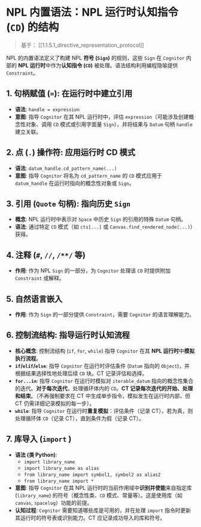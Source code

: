# NPL 内置语法：NPL 运行时认知指令 (`CD`) 的结构

> 基于： [[1.1.5.1_directive_representation_protocol]]

NPL 的内置语法定义了构建 NPL **符号 (`Sign`)** 的规则，这些 `Sign` 在 `Cognitor` 内部的 **NPL 运行时**中作为**认知指令 (`CD`)** 被处理。语法结构利用编程隐喻提供 `Constraint`。

## 1. 句柄赋值 (`=`): 在运行时中建立引用

* **语法**: `handle = expression`
* **意图**: 指导 `Cognitor` 在其 NPL 运行时中，评估 `expression`（可能涉及创建概念性对象、调用 `CD` 模式或引用字面量 `Sign`），并将结果与 `Datum` 句柄 `handle` 建立关联。

## 2. 点 (`.`) 操作符: 应用运行时 CD 模式

* **语法**: `datum_handle.cd_pattern_name(...)`
* **意图**: 指导 `Cognitor` 将名为 `cd_pattern_name` 的 `CD` 模式应用于 `datum_handle` 在运行时指向的概念性对象或 `Sign`。

## 3. 引用 (`Quote` 句柄): 指向历史 `Sign`

* **概念**: NPL 运行时中表示对 `Space` 中历史 `Sign` 的引用的特殊 `Datum` 句柄。
* **语法**: 通过特定 `CD` 模式（如 `cts[...]` 或 `Canvas.find_rendered_node(...)`）获得。

## 4. 注释 (`#`, `//`, `/**/` 等)

* **作用**: 作为 NPL `Sign` 的一部分，为 `Cognitor` 处理该 `CD` 时提供附加 `Constraint` 或解释。

## 5. 自然语言嵌入

* **作用**: 作为 `Sign` 的一部分提供 `Constraint`，需要 `Cognitor` 的语言理解能力。

## 6. 控制流结构: 指导运行时认知流程

* **核心概念**: 控制流结构 (`if`, `for`, `while`) 指导 `Cognitor` 在其 **NPL 运行时**中**模拟执行流程**。
* **`if`/`elif`/`else`**: 指导 `Cognitor` 在运行时评估条件 (`Datum` 指向的 `Object`)，并根据结果选择性地处理后续 `CD` 块。CT 记录评估和选择。
* **`for...in`**: 指导 `Cognitor` 在运行时模拟对 `iterable_datum` 指向的概念性集合的迭代。**对于每次迭代**，处理循环体内的 `CD`。**CT 记录每次迭代的开始、处理和结束**。（不再强制要求在 CT 中生成单步指令，模拟发生在运行时内部，但 CT 仍需详细记录模拟的每一步）。
* **`while`**: 指导 `Cognitor` 在运行时**重复模拟**：评估条件（记录 CT），若为真，则处理循环体 `CD`（记录 CT），直到条件为假（记录 CT）。

## 7. 库导入 (`import` )

* **语法 (类 Python)**:
    * `import library_name`
    * `import library_name as alias`
    * `from library_name import symbol1, symbol2 as alias2`
    * `from library_name import *`
* **意图**: 指导 `Cognitor` 在其 NPL 运行时的当前作用域中**识别并使能**来自指定库 (`library_name`) 的符号（概念性类、`CD` 模式、常量等）。这是使用库（如 `canvas`, `spacelog`）功能的前提。
* **认知过程**: `Cognitor` 需要知道哪些库是可用的，并在处理 `import` 指令时更新其运行时的符号表或识别能力。CT 应记录成功导入的库和符号。
